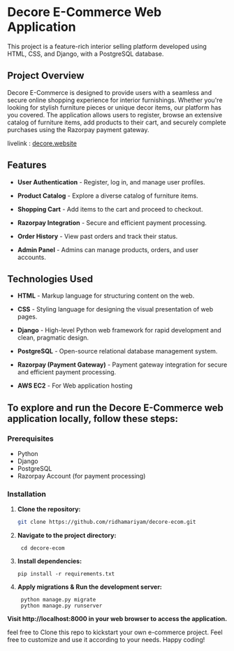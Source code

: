 # Decore E-Commerce Web Application

This project is a feature-rich interior selling platform developed using HTML, CSS, and Django, with a PostgreSQL database. 
## Project Overview

Decore E-Commerce is designed to provide users with a seamless and secure online shopping experience for interior furnishings. Whether you're looking for stylish furniture pieces or unique decor items, our platform has you covered.
The application allows users to register, browse an extensive catalog of furniture items, add products to their cart, and securely complete purchases using the Razorpay payment gateway.

livelink : [decore.website](https://decore.website/)
   
## Features


- **User Authentication** - Register, log in, and manage user profiles.

- **Product Catalog** - Explore a diverse catalog of furniture items.

- **Shopping Cart** - Add items to the cart and proceed to checkout.

- **Razorpay Integration** - Secure and efficient payment processing.

- **Order History** - View past orders and track their status.

- **Admin Panel** - Admins can manage products, orders, and user accounts.


## Technologies Used

- **HTML** - Markup language for structuring content on the web.

- **CSS** - Styling language for designing the visual presentation of web pages.

- **Django** - High-level Python web framework for rapid development and clean, pragmatic design.

- **PostgreSQL** - Open-source relational database management system.

- **Razorpay (Payment Gateway)** - Payment gateway integration for secure and efficient payment processing.

- **AWS EC2** - For Web application hosting


## To explore and run the Decore E-Commerce web application locally, follow these steps:

### Prerequisites

- Python
- Django
- PostgreSQL
- Razorpay Account (for payment processing)

### Installation

1. **Clone the repository:**

   ```bash
   git clone https://github.com/ridhamariyam/decore-ecom.git
   
2. **Navigate to the project directory:**

        cd decore-ecom

3. **Install dependencies:**

       pip install -r requirements.txt

4. **Apply migrations & Run the development server:**

        python manage.py migrate
        python manage.py runserver

**Visit http://localhost:8000 in your web browser to access the application.**

feel free to Clone this repo to kickstart your own e-commerce project. Feel free to customize and use it according to your needs. Happy coding!




